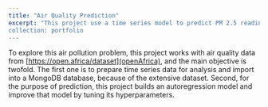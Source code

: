 ```yaml
---
title: "Air Quality Prediction"
excerpt: "This project use a time series model to predict PM 2.5 readings throughout the day <br/><img src='/images/500x300.png'>
collection: portfolio
---
```


To explore this air pollution problem, this project works with air quality data from [https://open.africa/dataset](openAfrica), and the main objective is twofold. The first one is to prepare time series data for analysis and import into a MongoDB database, because of the extensive dataset. Second, for the purpose of prediction, this project builds an autoregression model and improve that model by tuning its hyperparameters. 

